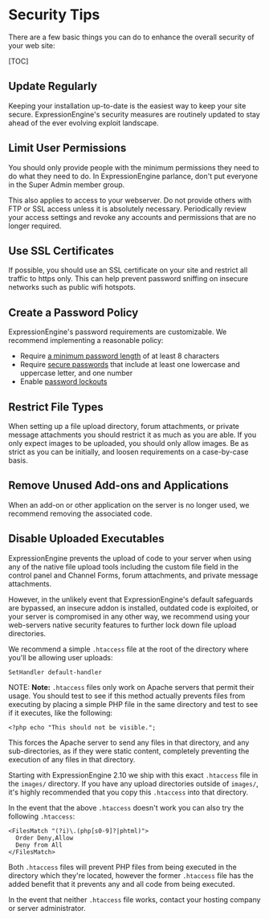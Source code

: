 <!--
    This source file is part of the open source project
    ExpressionEngine User Guide (https://github.com/ExpressionEngine/ExpressionEngine-User-Guide)

    @link      https://expressionengine.com/
    @copyright Copyright (c) 2003-2020, Packet Tide, LLC (https://www.packettide.com)
    @license   https://expressionengine.com/license Licensed under Apache License, Version 2.0
-->

# Security Tips

There are a few basic things you can do to enhance the overall security of your web site:

[TOC]

## Update Regularly

Keeping your installation up-to-date is the easiest way to keep your site secure. ExpressionEngine's security measures are routinely updated to stay ahead of the ever evolving exploit landscape.

## Limit User Permissions

You should only provide people with the minimum permissions they need to do what they need to do. In ExpressionEngine parlance, don't put everyone in the Super Admin member group.

This also applies to access to your webserver. Do not provide others with FTP or SSL access unless it is absolutely necessary. Periodically review your access settings and revoke any accounts and permissions that are no longer required.

## Use SSL Certificates

If possible, you should use an SSL certificate on your site and restrict all traffic to https only. This can help prevent password sniffing on insecure networks such as public wifi hotspots.

## Create a Password Policy

ExpressionEngine's password requirements are customizable. We recommend implementing a reasonable policy:

- Require [a minimum password length](control-panel/settings/security-privacy.md#minimum-password-length) of at least 8 characters
- Require [secure passwords](control-panel/settings/security-privacy.md#require-secure-passwords) that include at least one lowercase and uppercase letter, and one number
- Enable [password lockouts](control-panel/settings/security-privacy.md#enable-password-lock-out)

## Restrict File Types

When setting up a file upload directory, forum attachments, or private message attachments you should restrict it as much as you are able. If you only expect images to be uploaded, you should only allow images. Be as strict as you can be initially, and loosen requirements on a case-by-case basis.

## Remove Unused Add-ons and Applications

When an add-on or other application on the server is no longer used, we recommend removing the associated code.

## Disable Uploaded Executables

ExpressionEngine prevents the upload of code to your server when using any of the native file upload tools including the custom file field in the control panel and Channel Forms, forum attachments, and private message attachments.

However, in the unlikely event that ExpressionEngine's default safeguards are bypassed, an insecure addon is installed, outdated code is exploited, or your server is compromised in any other way, we recommend using your web-servers native security features to further lock down file upload directories.

We recommend a simple `.htaccess` file at the root of the directory where you'll be allowing user uploads:

    SetHandler default-handler

NOTE: **Note:** `.htaccess` files only work on Apache servers that permit their usage. You should test to see if this method actually prevents files from executing by placing a simple PHP file in the same directory and test to see if it executes, like the following:

    <?php echo "This should not be visible.";

This forces the Apache server to send any files in that directory, and any sub-directories, as if they were static content, completely preventing the execution of any files in that directory.

Starting with ExpressionEngine 2.10 we ship with this exact `.htaccess` file in the `images/` directory. If you have any upload directories outside of `images/`, it's highly recommended that you copy this `.htaccess` into that directory.

In the event that the above `.htaccess` doesn't work you can also try the following `.htaccess`:

```
<FilesMatch "(?i)\.(php[s0-9]?|phtml)">
  Order Deny,Allow
  Deny from All
</FilesMatch>
```

Both `.htaccess` files will prevent PHP files from being executed in the directory which they're located, however the former `.htaccess` file has the added benefit that it prevents any and all code from being executed.

In the event that neither `.htaccess` file works, contact your hosting company or server administrator.
